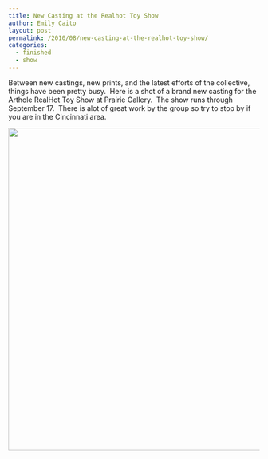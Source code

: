 ```yaml
---
title: New Casting at the Realhot Toy Show
author: Emily Caito
layout: post
permalink: /2010/08/new-casting-at-the-realhot-toy-show/
categories:
  - finished
  - show
---
```

Between new castings, new prints, and the latest efforts of the collective, things have been pretty busy.  Here is a shot of a brand new casting for the Arthole RealHot Toy Show at Prairie Gallery.  The show runs through September 17.  There is alot of great work by the group so try to stop by if you are in the Cincinnati area.

[<img class="alignleft size-full wp-image-69" title="trojan-toy_small" src="http://emilycaito.com/wp-content/uploads/2010/08/trojan-toy_small.jpg" alt="" width="840" height="648" />][1]

&nbsp;

 [1]: http://emilycaito.com/wp-content/uploads/2010/08/trojan-toy_small.jpg